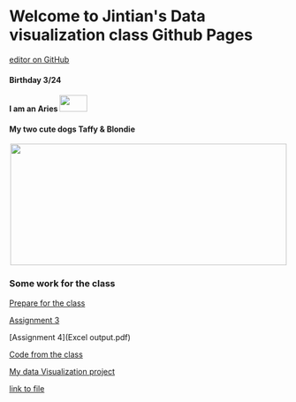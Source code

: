 # Welcome to Jintian's Data visualization class Github Pages

[editor on GitHub](https://github.com/GoldenSweet/Jin_Data_Visualization.github.io/edit/gh-pages/index.md)

#### Birthday 3/24 
#### I am an Aries <img src="https://user-images.githubusercontent.com/90234175/135918292-92998ddc-4de7-41bb-ab45-48a2084f3613.png" width="50" height="30" /> 

#### My two cute dogs Taffy &  Blondie 
<p align="center">
<img src="https://user-images.githubusercontent.com/90234175/135917176-009fbc14-92c3-4956-b7da-ce42bfd62892.png" width="500" height="220" />
</p>

### Some work for the class

[Prepare for the class](https://goldensweet.github.io/prepareforclasswork/)

[Assignment 3]()

[Assignment 4](Excel output.pdf)

[Code from the class]()

[My data Visualization project](https://goldensweet.github.io/githubTest1/)

[link to file](filename)
